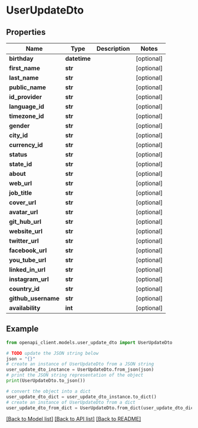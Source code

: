 # UserUpdateDto


## Properties

Name | Type | Description | Notes
------------ | ------------- | ------------- | -------------
**birthday** | **datetime** |  | [optional] 
**first_name** | **str** |  | [optional] 
**last_name** | **str** |  | [optional] 
**public_name** | **str** |  | [optional] 
**id_provider** | **str** |  | [optional] 
**language_id** | **str** |  | [optional] 
**timezone_id** | **str** |  | [optional] 
**gender** | **str** |  | [optional] 
**city_id** | **str** |  | [optional] 
**currency_id** | **str** |  | [optional] 
**status** | **str** |  | [optional] 
**state_id** | **str** |  | [optional] 
**about** | **str** |  | [optional] 
**web_url** | **str** |  | [optional] 
**job_title** | **str** |  | [optional] 
**cover_url** | **str** |  | [optional] 
**avatar_url** | **str** |  | [optional] 
**git_hub_url** | **str** |  | [optional] 
**website_url** | **str** |  | [optional] 
**twitter_url** | **str** |  | [optional] 
**facebook_url** | **str** |  | [optional] 
**you_tube_url** | **str** |  | [optional] 
**linked_in_url** | **str** |  | [optional] 
**instagram_url** | **str** |  | [optional] 
**country_id** | **str** |  | [optional] 
**github_username** | **str** |  | [optional] 
**availability** | **int** |  | [optional] 

## Example

```python
from openapi_client.models.user_update_dto import UserUpdateDto

# TODO update the JSON string below
json = "{}"
# create an instance of UserUpdateDto from a JSON string
user_update_dto_instance = UserUpdateDto.from_json(json)
# print the JSON string representation of the object
print(UserUpdateDto.to_json())

# convert the object into a dict
user_update_dto_dict = user_update_dto_instance.to_dict()
# create an instance of UserUpdateDto from a dict
user_update_dto_from_dict = UserUpdateDto.from_dict(user_update_dto_dict)
```
[[Back to Model list]](../README.md#documentation-for-models) [[Back to API list]](../README.md#documentation-for-api-endpoints) [[Back to README]](../README.md)


